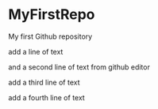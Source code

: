 # MyFirstRepo

My first Github repository

add a line of text

and a second line of text from github editor

add a third line of text

add a fourth line of text
